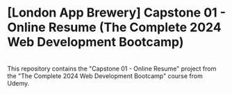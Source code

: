 # [London App Brewery] Capstone 01 - Online Resume (The Complete 2024 Web Development Bootcamp)
<br />
This repository contains the "Capstone 01 - Online Resume" project from the "The Complete 2024 Web Development Bootcamp" course from Udemy.
